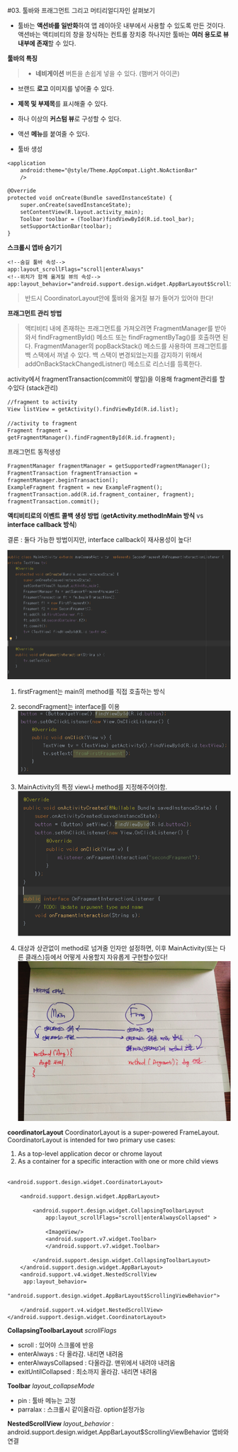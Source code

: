 #03. 툴바와 프래그먼트 그리고 머티리얼디자인 살펴보기

- 툴바는 **액션바를 일반화**하여 앱 레이아웃 내부에서 사용할 수 있도록 만든 것이다. 액션바는 액티비티의 창을 장식하는 컨트롤 장치중 하나지만 툴바는 **여러 용도로 뷰 내부에 존재**할 수 있다.

**툴바의 특징**
>- **네비게이션** 버튼을 손쉽게 넣을 수 있다. (햄버거 아이콘)
- 브랜드 **로고** 이미지를 넣어줄 수 있다.
- **제목 및 부제목**를 표시해줄 수 있다.
- 하나 이상의 **커스텀 뷰**로 구성할 수 있다.
- 액션 **메뉴**를 붙여줄 수 있다.

-  툴바 생성

```
<application
    android:theme="@style/Theme.AppCompat.Light.NoActionBar"
    />
```
```
@Override
protected void onCreate(Bundle savedInstanceState) {
    super.onCreate(savedInstanceState);
    setContentView(R.layout.activity_main);
    Toolbar toolbar = (Toolbar)findViewById(R.id.tool_bar);
    setSupportActionBar(toolbar);
}
```



**스크롤시 앱바 숨기기**

```
<!--숨길 툴바 속성-->
app:layout_scrollFlags="scroll|enterAlways"
<!--위치가 함께 옮겨질 뷰의 속성-->
app:layout_behavior="android.support.design.widget.AppBarLayout$ScrollingViewBehavior"
```
>반드시 CoordinatorLayout안에 툴바와 옮겨질 뷰가 들어가 있어야 한다!


**프래그먼트 관리 방법**

>액티비티 내에 존재하는 프래그먼트를 가져오려면 FragmentManager를 받아와서 findFragmentById() 메소드 또는 findFragmentByTag()를 호출하면 된다.
FragmentManager의 popBackStack() 메소드를 사용하여 프래그먼트를 백 스택에서 꺼낼 수 있다.
백 스택이 변경되었는지를 감지하기 위해서 addOnBackStackChangedListner() 메소드로 리스너를 등록한다.

activity에서 fragmentTransaction(commit이 쌓임)을 이용해 fragment관리를 할수있다 (stack관리)

```
//fragment to activity
View listView = getActivity().findViewById(R.id.list);

//activity to fragment
Fragment fragment = getFragmentManager().findFragmentById(R.id.fragment);
```

프래그먼트 동적생성
```
FragmentManager fragmentManager = getSupportedFragmentManager();
FragmentTransaction fragmentTransaction = fragmentManager.beginTransaction();
ExampleFragment fragment = new ExampleFragment();
fragmentTransaction.add(R.id.fragment_container, fragment);
fragmentTransaction.commit();
```
**액티비티로의 이벤트 콜백 생성 방법**
(**getActivity.methodInMain 방식** vs **interface callback 방식**)

결론 : 둘다 가능한 방법이지만, interface callback이 재사용성이 높다!

![enter image description here](frag_main.PNG)

1. firstFragment는 main의 method를 직접 호출하는 방식
2. secondFragment는 interface를 이용
![enter image description here](frag_first.PNG)

1. MainActivity의 특정 view나 method를 지정해주어야함.
![enter image description here](frag_second.PNG)
2. 대상과 상관없이 method로 넘겨줄 인자만 설정하면,
이후 MainActivity(또는 다른 클래스)등에서 어떻게 사용할지 자유롭게 구현할수있다!
![enter image description here](screenshot_frag.jpg)

**coordinatorLayout**
CoordinatorLayout is a super-powered FrameLayout.
CoordinatorLayout is intended for two primary use cases:

1. As a top-level application decor or chrome layout
2. As a container for a specific interaction with one or more child views

```

<android.support.design.widget.CoordinatorLayout>

    <android.support.design.widget.AppBarLayout>    

        <android.support.design.widget.CollapsingToolbarLayout     
            app:layout_scrollFlags="scroll|enterAlwaysCollapsed" >

            <ImageView/>
            <android.support.v7.widget.Toolbar>             
            </android.support.v7.widget.Toolbar>

        </android.support.design.widget.CollapsingToolbarLayout>
    </android.support.design.widget.AppBarLayout>
    <android.support.v4.widget.NestedScrollView
	 app:layout_behavior=
	 "android.support.design.widget.AppBarLayout$ScrollingViewBehavior">

    </android.support.v4.widget.NestedScrollView>
</android.support.design.widget.CoordinatorLayout>

```
**CollapsingToolbarLayout**
*scrollFlags*
- scroll : 있어야 스크롤에 반응
- enterAlways : 다 올라감. 내리면 내려옴
- enterAlwaysCollapsed : 다올라감. 맨위에서 내려야 내려옴
- exitUntilCollapsed : 최소까지 올라감. 내리면 내려옴

**Toolbar**
*layout_collapseMode*

- pin : 툴바 메뉴는 고정
- parralax : 스크롤시 같이올라감. option설정가능

**NestedScrollView**
*layout_behavior* : android.support.design.widget.AppBarLayout$ScrollingViewBehavior
앱바와 연결